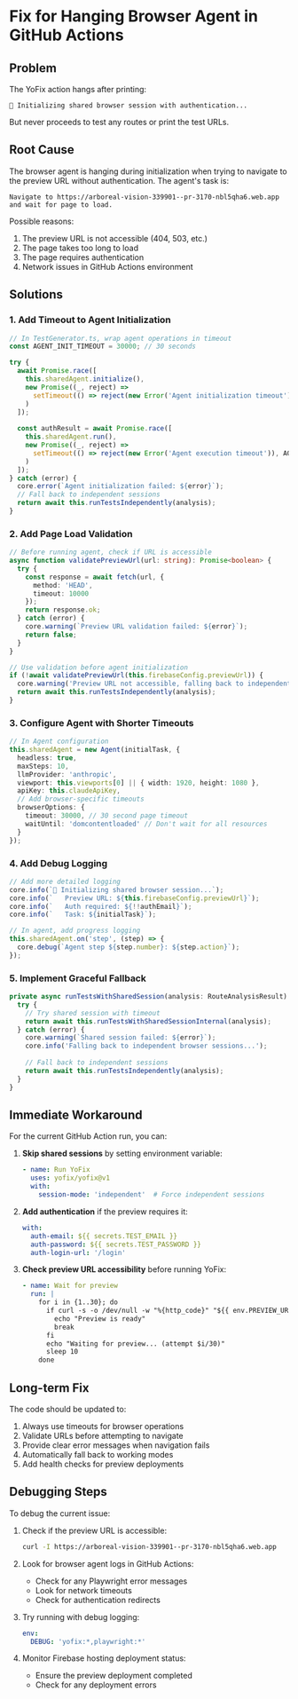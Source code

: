 # Fix for Hanging Browser Agent in GitHub Actions

## Problem

The YoFix action hangs after printing:
```
🔐 Initializing shared browser session with authentication...
```

But never proceeds to test any routes or print the test URLs.

## Root Cause

The browser agent is hanging during initialization when trying to navigate to the preview URL without authentication. The agent's task is:
```
Navigate to https://arboreal-vision-339901--pr-3170-nbl5qha6.web.app and wait for page to load.
```

Possible reasons:
1. The preview URL is not accessible (404, 503, etc.)
2. The page takes too long to load
3. The page requires authentication
4. Network issues in GitHub Actions environment

## Solutions

### 1. Add Timeout to Agent Initialization

```typescript
// In TestGenerator.ts, wrap agent operations in timeout
const AGENT_INIT_TIMEOUT = 30000; // 30 seconds

try {
  await Promise.race([
    this.sharedAgent.initialize(),
    new Promise((_, reject) => 
      setTimeout(() => reject(new Error('Agent initialization timeout')), AGENT_INIT_TIMEOUT)
    )
  ]);
  
  const authResult = await Promise.race([
    this.sharedAgent.run(),
    new Promise((_, reject) => 
      setTimeout(() => reject(new Error('Agent execution timeout')), AGENT_INIT_TIMEOUT)
    )
  ]);
} catch (error) {
  core.error(`Agent initialization failed: ${error}`);
  // Fall back to independent sessions
  return await this.runTestsIndependently(analysis);
}
```

### 2. Add Page Load Validation

```typescript
// Before running agent, check if URL is accessible
async function validatePreviewUrl(url: string): Promise<boolean> {
  try {
    const response = await fetch(url, { 
      method: 'HEAD',
      timeout: 10000 
    });
    return response.ok;
  } catch (error) {
    core.warning(`Preview URL validation failed: ${error}`);
    return false;
  }
}

// Use validation before agent initialization
if (!await validatePreviewUrl(this.firebaseConfig.previewUrl)) {
  core.warning('Preview URL not accessible, falling back to independent sessions');
  return await this.runTestsIndependently(analysis);
}
```

### 3. Configure Agent with Shorter Timeouts

```typescript
// In Agent configuration
this.sharedAgent = new Agent(initialTask, {
  headless: true,
  maxSteps: 10,
  llmProvider: 'anthropic',
  viewport: this.viewports[0] || { width: 1920, height: 1080 },
  apiKey: this.claudeApiKey,
  // Add browser-specific timeouts
  browserOptions: {
    timeout: 30000, // 30 second page timeout
    waitUntil: 'domcontentloaded' // Don't wait for all resources
  }
});
```

### 4. Add Debug Logging

```typescript
// Add more detailed logging
core.info(`🔐 Initializing shared browser session...`);
core.info(`   Preview URL: ${this.firebaseConfig.previewUrl}`);
core.info(`   Auth required: ${!!authEmail}`);
core.info(`   Task: ${initialTask}`);

// In agent, add progress logging
this.sharedAgent.on('step', (step) => {
  core.debug(`Agent step ${step.number}: ${step.action}`);
});
```

### 5. Implement Graceful Fallback

```typescript
private async runTestsWithSharedSession(analysis: RouteAnalysisResult): Promise<TestResult[]> {
  try {
    // Try shared session with timeout
    return await this.runTestsWithSharedSessionInternal(analysis);
  } catch (error) {
    core.warning(`Shared session failed: ${error}`);
    core.info('Falling back to independent browser sessions...');
    
    // Fall back to independent sessions
    return await this.runTestsIndependently(analysis);
  }
}
```

## Immediate Workaround

For the current GitHub Action run, you can:

1. **Skip shared sessions** by setting environment variable:
   ```yaml
   - name: Run YoFix
     uses: yofix/yofix@v1
     with:
       session-mode: 'independent'  # Force independent sessions
   ```

2. **Add authentication** if the preview requires it:
   ```yaml
   with:
     auth-email: ${{ secrets.TEST_EMAIL }}
     auth-password: ${{ secrets.TEST_PASSWORD }}
     auth-login-url: '/login'
   ```

3. **Check preview URL accessibility** before running YoFix:
   ```yaml
   - name: Wait for preview
     run: |
       for i in {1..30}; do
         if curl -s -o /dev/null -w "%{http_code}" "${{ env.PREVIEW_URL }}" | grep -q "200\|301\|302"; then
           echo "Preview is ready"
           break
         fi
         echo "Waiting for preview... (attempt $i/30)"
         sleep 10
       done
   ```

## Long-term Fix

The code should be updated to:
1. Always use timeouts for browser operations
2. Validate URLs before attempting to navigate
3. Provide clear error messages when navigation fails
4. Automatically fall back to working modes
5. Add health checks for preview deployments

## Debugging Steps

To debug the current issue:

1. Check if the preview URL is accessible:
   ```bash
   curl -I https://arboreal-vision-339901--pr-3170-nbl5qha6.web.app
   ```

2. Look for browser agent logs in GitHub Actions:
   - Check for any Playwright error messages
   - Look for network timeouts
   - Check for authentication redirects

3. Try running with debug logging:
   ```yaml
   env:
     DEBUG: 'yofix:*,playwright:*'
   ```

4. Monitor Firebase hosting deployment status:
   - Ensure the preview deployment completed
   - Check for any deployment errors